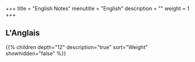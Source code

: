 +++
title = "English Notes"
menutitle = "English"
description = ""
weight = 1
+++

## L'Anglais
{{% children depth="12" description="true" sort="Weight" showhidden="false" %}}
